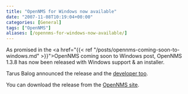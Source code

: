 ```yaml
---
title: "OpenNMS for Windows now available"
date: "2007-11-08T10:19:04+00:00"
categories: [General]
tags: ["OpenNMS"]
aliases: [/opennms-for-windows-now-available/]
---
```


As promised in the <a href="{{< ref "/posts/opennms-coming-soon-to-windows.md" >}}">OpenNMS coming soon to Windows</a> post, OpenNMS 1.3.8 has now been released with Windows support &amp; an installer.

Tarus Balog announced the release and the <a href="http://www.racoonfink.com/archives/000742.html">developer too</a>.

You can download the release from the <a href="http://www.opennms.org/">OpenNMS site</a>.
